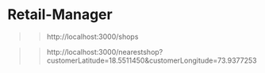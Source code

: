 # Retail-Manager


>> http://localhost:3000/shops


>> http://localhost:3000/nearestshop?customerLatitude=18.5511450&customerLongitude=73.9377253
